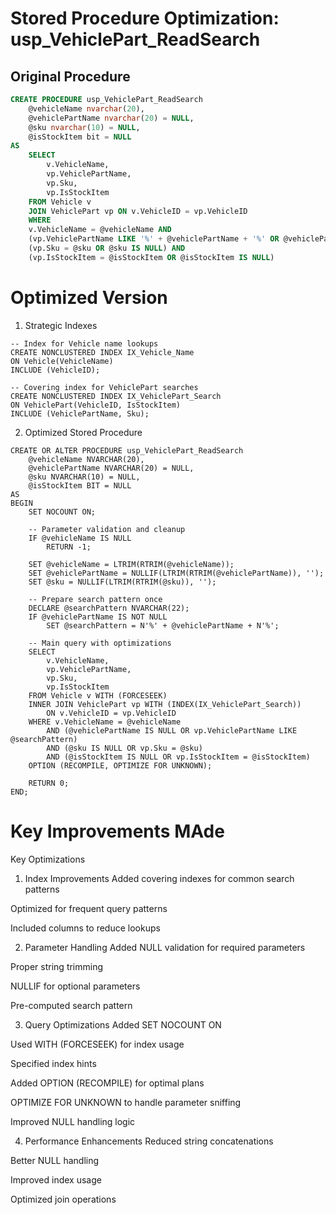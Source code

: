 # Stored Procedure Optimization: usp_VehiclePart_ReadSearch

## Original Procedure
```sql
CREATE PROCEDURE usp_VehiclePart_ReadSearch
    @vehicleName nvarchar(20),
    @vehiclePartName nvarchar(20) = NULL,
    @sku nvarchar(10) = NULL,
    @isStockItem bit = NULL
AS
    SELECT 
        v.VehicleName,
        vp.VehiclePartName,
        vp.Sku, 
        vp.IsStockItem
    FROM Vehicle v 
    JOIN VehiclePart vp ON v.VehicleID = vp.VehicleID
    WHERE 
    v.VehicleName = @vehicleName AND
    (vp.VehiclePartName LIKE '%' + @vehiclePartName + '%' OR @vehiclePartName IS NULL) AND
    (vp.Sku = @sku OR @sku IS NULL) AND
    (vp.IsStockItem = @isStockItem OR @isStockItem IS NULL)
```

# Optimized Version 

1. Strategic Indexes

```
-- Index for Vehicle name lookups
CREATE NONCLUSTERED INDEX IX_Vehicle_Name 
ON Vehicle(VehicleName)
INCLUDE (VehicleID);

-- Covering index for VehiclePart searches
CREATE NONCLUSTERED INDEX IX_VehiclePart_Search
ON VehiclePart(VehicleID, IsStockItem)
INCLUDE (VehiclePartName, Sku);

```

2. Optimized Stored Procedure

```
CREATE OR ALTER PROCEDURE usp_VehiclePart_ReadSearch
    @vehicleName NVARCHAR(20),
    @vehiclePartName NVARCHAR(20) = NULL,
    @sku NVARCHAR(10) = NULL,
    @isStockItem BIT = NULL
AS
BEGIN
    SET NOCOUNT ON;

    -- Parameter validation and cleanup
    IF @vehicleName IS NULL
        RETURN -1;

    SET @vehicleName = LTRIM(RTRIM(@vehicleName));
    SET @vehiclePartName = NULLIF(LTRIM(RTRIM(@vehiclePartName)), '');
    SET @sku = NULLIF(LTRIM(RTRIM(@sku)), '');

    -- Prepare search pattern once
    DECLARE @searchPattern NVARCHAR(22);
    IF @vehiclePartName IS NOT NULL
        SET @searchPattern = N'%' + @vehiclePartName + N'%';

    -- Main query with optimizations
    SELECT 
        v.VehicleName,
        vp.VehiclePartName,
        vp.Sku,
        vp.IsStockItem
    FROM Vehicle v WITH (FORCESEEK)
    INNER JOIN VehiclePart vp WITH (INDEX(IX_VehiclePart_Search))
        ON v.VehicleID = vp.VehicleID
    WHERE v.VehicleName = @vehicleName
        AND (@vehiclePartName IS NULL OR vp.VehiclePartName LIKE @searchPattern)
        AND (@sku IS NULL OR vp.Sku = @sku)
        AND (@isStockItem IS NULL OR vp.IsStockItem = @isStockItem)
    OPTION (RECOMPILE, OPTIMIZE FOR UNKNOWN);

    RETURN 0;
END;

```

# Key Improvements MAde

Key Optimizations
1. Index Improvements
Added covering indexes for common search patterns

Optimized for frequent query patterns

Included columns to reduce lookups

2. Parameter Handling
Added NULL validation for required parameters

Proper string trimming

NULLIF for optional parameters

Pre-computed search pattern

3. Query Optimizations
Added SET NOCOUNT ON

Used WITH (FORCESEEK) for index usage

Specified index hints

Added OPTION (RECOMPILE) for optimal plans

OPTIMIZE FOR UNKNOWN to handle parameter sniffing

Improved NULL handling logic

4. Performance Enhancements
Reduced string concatenations

Better NULL handling

Improved index usage

Optimized join operations

